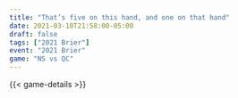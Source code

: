 ```yaml
---
title: "That’s five on this hand, and one on that hand"
date: 2021-03-10T21:58:00-05:00
draft: false
tags: ["2021 Brier"]
event: "2021 Brier"
game: "NS vs QC"
---
```

{{< game-details >}}
<!--more--> 